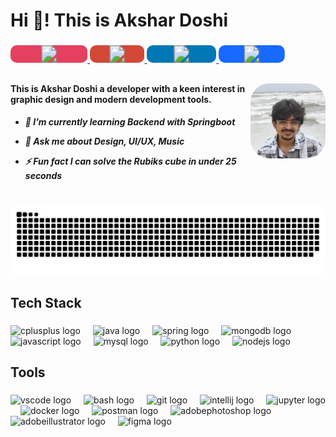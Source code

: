 <h1 align="left">Hi 👋! This is Akshar Doshi</h1>

###

<div align="left">
  <a href="https://www.instagram.com/akshardoshi09/" target="_blank">
    <svg width="123.25" height="28">
      <rect rx="10" width="123.25" height="28" fill="#E4405F"/>
      <image href="https://img.shields.io/static/v1?message=Instagram&logo=instagram&label=&color=E4405F&logoColor=white&labelColor=&style=for-the-badge" width="123.25" height="28" clip-path="url(#clip-instagram)" />
      <defs>
        <clipPath id="clip-instagram">
          <rect rx="10" width="123.25" height="28"/>
        </clipPath>
      </defs>
    </svg>
  </a>
  <a href="mailto:akshardoshi92@gmail.com" target="_blank">
    <svg width="87.25" height="28">
      <rect rx="10" width="87.25" height="28" fill="#D14836"/>
      <image href="https://img.shields.io/static/v1?message=Gmail&logo=gmail&label=&color=D14836&logoColor=white&labelColor=&style=for-the-badge" width="87.25" height="28" clip-path="url(#clip-gmail)" />
      <defs>
        <clipPath id="clip-gmail">
          <rect rx="10" width="87.25" height="28"/>
        </clipPath>
      </defs>
    </svg>
  </a>
  <a href="https://www.linkedin.com/in/akshar-doshi-551345207/" target="_blank">
    <svg width="111" height="28">
      <rect rx="10" width="111" height="28" fill="#0077B5"/>
      <image href="https://img.shields.io/static/v1?message=LinkedIn&logo=linkedin&label=&color=0077B5&logoColor=white&labelColor=&style=for-the-badge" width="111" height="28" clip-path="url(#clip-linkedin)" />
      <defs>
        <clipPath id="clip-linkedin">
          <rect rx="10" width="111" height="28"/>
        </clipPath>
      </defs>
    </svg>
  </a>
  <a href="https://www.behance.net/akshardoshi" target="_blank">
    <svg width="105.75" height="28">
      <rect rx="10" width="105.75" height="28" fill="#1769ff"/>
      <image href="https://img.shields.io/static/v1?message=Behance&logo=behance&label=&color=1769ff&logoColor=white&labelColor=&style=for-the-badge" width="105.75" height="28" clip-path="url(#clip-behance)" />
      <defs>
        <clipPath id="clip-behance">
          <rect rx="10" width="105.75" height="28"/>
        </clipPath>
      </defs>
    </svg>
  </a>
</div>

###

<h2 align="left"></h2>


###
<img align="right" height="120" width="120" style="border-radius:25%" src="images/pfp.png" />

###

<h4 align="left">This is Akshar Doshi a developer with a keen interest in graphic design and modern development tools.
<h5>

- 🌱 I’m currently learning **Backend with Springboot**

- 💬 Ask me about **Design, UI/UX, Music**

- ⚡ Fun fact **I can solve the Rubiks cube in under 25 seconds**

</h5>
</h4>

###

<br clear="both">

<img src="https://raw.githubusercontent.com/Ridiculous09/Ridiculous09/output/snake.svg" alt="Snake animation" />

###

<h2 align="left">Tech Stack</h2>

###

<div align="left">
  <img src="https://cdn.simpleicons.org/c++/00599C" height="28" alt="cplusplus logo"  />
  <img width="12" />
  <img src="https://cdn.jsdelivr.net/gh/devicons/devicon/icons/java/java-original.svg" height="28" alt="java logo"  />
  <img width="12" />
  <img src="https://cdn.jsdelivr.net/gh/devicons/devicon/icons/spring/spring-original.svg" height="28" alt="spring logo"  />
  <img width="12" />
  <img src="https://cdn.jsdelivr.net/gh/devicons/devicon/icons/mongodb/mongodb-original.svg" height="28" alt="mongodb logo"  />
  <img width="12" />
  <img src="https://cdn.simpleicons.org/javascript/F7DF1E" height="28" alt="javascript logo"  />
  <img width="12" />
  <img src="https://cdn.jsdelivr.net/gh/devicons/devicon/icons/mysql/mysql-original.svg" height="28" alt="mysql logo"  />
  <img width="12" />
  <img src="https://cdn.jsdelivr.net/gh/devicons/devicon/icons/python/python-original.svg" height="28" alt="python logo"  />
  <img width="12" />
  <img src="https://cdn.jsdelivr.net/gh/devicons/devicon/icons/nodejs/nodejs-original.svg" height="28" alt="nodejs logo"  />
</div>

###

<h2 align="left">Tools</h2>

###

<div align="left">
  <img src="https://cdn.jsdelivr.net/gh/devicons/devicon/icons/vscode/vscode-original.svg" height="28" alt="vscode logo"  />
  <img width="12" />
  <img src="https://cdn.simpleicons.org/gnubash/4EAA25" height="28" alt="bash logo"  />
  <img width="12" />
  <img src="https://cdn.simpleicons.org/git/F05032" height="28" alt="git logo"  />
  <img width="12" />
  <img src="https://cdn.jsdelivr.net/gh/devicons/devicon/icons/intellij/intellij-original.svg" height="28" alt="intellij logo"  />
  <img width="12" />
  <img src="https://cdn.jsdelivr.net/gh/devicons/devicon/icons/jupyter/jupyter-original.svg" height="28" alt="jupyter logo"  />
  <img width="12" />
  <img src="https://cdn.simpleicons.org/docker/2496ED" height="28" alt="docker logo"  />
  <img width="12" />
  <img src="https://cdn.simpleicons.org/postman/FF6C37" height="28" alt="postman logo"  />
  <img width="12" />
  <img src="https://cdn.simpleicons.org/adobephotoshop/31A8FF" height="28" alt="adobephotoshop logo"  />
  <img width="12" />
  <img src="https://cdn.simpleicons.org/adobeillustrator/FF9A00" height="28" alt="adobeillustrator logo"  />
  <img width="12" />
  <img src="https://skillicons.dev/icons?i=figma" height="28" alt="figma logo"  />
</div>

###
